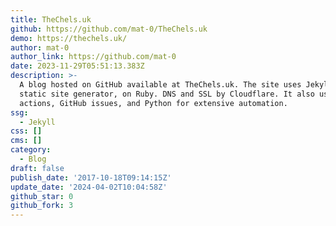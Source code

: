 ```yaml
---
title: TheChels.uk
github: https://github.com/mat-0/TheChels.uk
demo: https://thechels.uk/
author: mat-0
author_link: https://github.com/mat-0
date: 2023-11-29T05:51:13.383Z
description: >-
  A blog hosted on GitHub available at TheChels.uk. The site uses Jekyll, a
  static site generator, on Ruby. DNS and SSL by Cloudflare. It also uses GitHub
  actions, GitHub issues, and Python for extensive automation.
ssg:
  - Jekyll
css: []
cms: []
category:
  - Blog
draft: false
publish_date: '2017-10-18T09:14:15Z'
update_date: '2024-04-02T10:04:58Z'
github_star: 0
github_fork: 3
---
```

